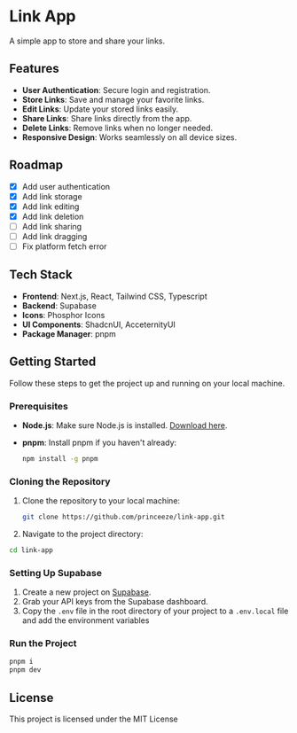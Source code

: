 # Link App

A simple app to store and share your links.

## Features

- **User Authentication**: Secure login and registration.
- **Store Links**: Save and manage your favorite links.
- **Edit Links**: Update your stored links easily.
- **Share Links**: Share links directly from the app.
- **Delete Links**: Remove links when no longer needed.
- **Responsive Design**: Works seamlessly on all device sizes.

## Roadmap

- [x] Add user authentication
- [x] Add link storage
- [x] Add link editing
- [x] Add link deletion
- [ ] Add link sharing
- [ ] Add link dragging
- [ ] Fix platform fetch error

## Tech Stack

- **Frontend**: Next.js, React, Tailwind CSS, Typescript
- **Backend**: Supabase
- **Icons**: Phosphor Icons
- **UI Components**: ShadcnUI, AcceternityUI
- **Package Manager**: pnpm

## Getting Started

Follow these steps to get the project up and running on your local machine.

### Prerequisites

- **Node.js**: Make sure Node.js is installed. [Download here](https://nodejs.org/).
- **pnpm**: Install pnpm if you haven't already:

  ```bash
  npm install -g pnpm
  ```

### Cloning the Repository

1. Clone the repository to your local machine:

   ```bash
   git clone https://github.com/princeeze/link-app.git
   ```

2. Navigate to the project directory:

```bash
cd link-app
```

### Setting Up Supabase

1. Create a new project on [Supabase](https://supabase.com/).
2. Grab your API keys from the Supabase dashboard.
3. Copy the `.env` file in the root directory of your project to a `.env.local` file and add the environment variables

### Run the Project

```bash
pnpm i
pnpm dev
```

## License

This project is licensed under the MIT License
